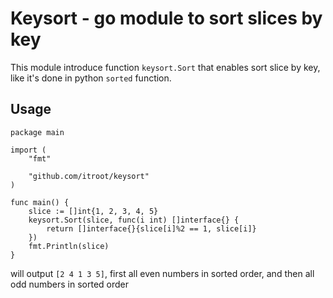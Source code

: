 # Keysort - go module to sort slices by key

This module introduce function `keysort.Sort` that enables sort slice by key, like it's done in python `sorted` function.

## Usage

```golang
package main

import (
	"fmt"

	"github.com/itroot/keysort"
)

func main() {
	slice := []int{1, 2, 3, 4, 5}
	keysort.Sort(slice, func(i int) []interface{} {
		return []interface{}{slice[i]%2 == 1, slice[i]}
	})
	fmt.Println(slice)
}
```

will output `[2 4 1 3 5]`, first all even numbers in sorted order, and then all odd numbers in sorted order


